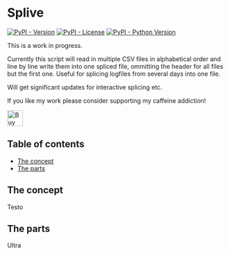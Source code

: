 # Splive <!-- omit in toc -->

[![PyPI - Version](https://img.shields.io/pypi/v/splive?style=flat-square)](https://pypi.org/project/splive/)
[![PyPI - License](https://img.shields.io/pypi/l/splive?style=flat-square)](https://pypi.org/project/splive/)
[![PyPI - Python Version](https://img.shields.io/pypi/pyversions/splive?style=flat-square)](https://pypi.org/project/splive/)

This is a work in progress.

Currently this script will read in multiple CSV files in alphabetical order and line by line write them into one spliced file, ommitting the header for all files but the first one. Useful for splicing logfiles from several days into one file.

Will get significant updates for interactive splicing etc.

If you like my work please consider supporting my caffeine addiction!

<a href='https://ko-fi.com/U7U6G0X3' target='_blank'><img height='36' style='border:0px;height:36px;' src='https://az743702.vo.msecnd.net/cdn/kofi4.png?v=0' border='0' alt='Buy Me a Coffee at ko-fi.com' /></a>

## Table of contents <!-- omit in toc -->

- [The concept](#the-concept)
- [The parts](#the-parts)

## The concept

Testo

## The parts

Ultra
